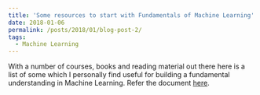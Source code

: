 ```yaml
---
title: 'Some resources to start with Fundamentals of Machine Learning'
date: 2018-01-06
permalink: /posts/2018/01/blog-post-2/
tags:
  - Machine Learning
---
```


With a number of courses, books and reading material out there here is a list of some which I personally find useful for building a fundamental understanding in Machine Learning. Refer the document [here](\files\mlresources.pdf).